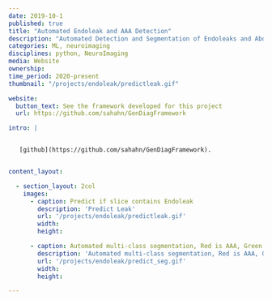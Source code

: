 ```yaml
---
date: 2019-10-1
published: true
title: "Automated Endoleak and AAA Detection"
description: "Automated Detection and Segmentation of Endoleaks and Abdominal Aortic Aneurysm"
categories: ML, neuroimaging
disciplines: python, NeuroImaging
media: Website
ownership:
time_period: 2020-present
thumbnail: "/projects/endoleak/predictleak.gif"

website:
  button_text: See the framework developed for this project
  url: https://github.com/sahahn/GenDiagFramework

intro: |


   [github](https://github.com/sahahn/GenDiagFramework).


content_layout:

  - section_layout: 2col
    images:
      - caption: Predict if slice contains Endoleak
        description: 'Predict Leak'
        url: '/projects/endoleak/predictleak.gif'
        width:
        height:

      - caption: Automated multi-class segmentation, Red is AAA, Green is EndoLeak.
        description: 'Automated multi-class segmentation, Red is AAA, Green is EndoLeak.'
        url: '/projects/endoleak/predict_seg.gif'
        width:
        height:

---
```

